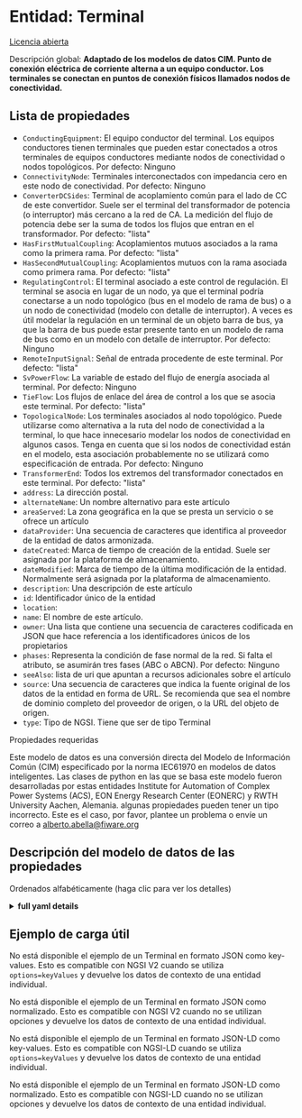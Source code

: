 Entidad: Terminal  
=================  
[Licencia abierta](https://github.com/smart-data-models//dataModel.EnergyCIM/blob/master/Terminal/LICENSE.md)  
Descripción global: **Adaptado de los modelos de datos CIM. Punto de conexión eléctrica de corriente alterna a un equipo conductor. Los terminales se conectan en puntos de conexión físicos llamados nodos de conectividad.**  

## Lista de propiedades  

- `ConductingEquipment`: El equipo conductor del terminal.  Los equipos conductores tienen terminales que pueden estar conectados a otros terminales de equipos conductores mediante nodos de conectividad o nodos topológicos. Por defecto: Ninguno  - `ConnectivityNode`: Terminales interconectados con impedancia cero en este nodo de conectividad. Por defecto: Ninguno  - `ConverterDCSides`: Terminal de acoplamiento común para el lado de CC de este convertidor. Suele ser el terminal del transformador de potencia (o interruptor) más cercano a la red de CA. La medición del flujo de potencia debe ser la suma de todos los flujos que entran en el transformador. Por defecto: "lista"  - `HasFirstMutualCoupling`: Acoplamientos mutuos asociados a la rama como la primera rama. Por defecto: "lista"  - `HasSecondMutualCoupling`: Acoplamientos mutuos con la rama asociada como primera rama. Por defecto: "lista"  - `RegulatingControl`: El terminal asociado a este control de regulación.  El terminal se asocia en lugar de un nodo, ya que el terminal podría conectarse a un nodo topológico (bus en el modelo de rama de bus) o a un nodo de conectividad (modelo con detalle de interruptor).  A veces es útil modelar la regulación en un terminal de un objeto barra de bus, ya que la barra de bus puede estar presente tanto en un modelo de rama de bus como en un modelo con detalle de interruptor. Por defecto: Ninguno  - `RemoteInputSignal`: Señal de entrada procedente de este terminal. Por defecto: "lista"  - `SvPowerFlow`: La variable de estado del flujo de energía asociada al terminal. Por defecto: Ninguno  - `TieFlow`: Los flujos de enlace del área de control a los que se asocia este terminal. Por defecto: "lista"  - `TopologicalNode`: Los terminales asociados al nodo topológico.   Puede utilizarse como alternativa a la ruta del nodo de conectividad a la terminal, lo que hace innecesario modelar los nodos de conectividad en algunos casos.   Tenga en cuenta que si los nodos de conectividad están en el modelo, esta asociación probablemente no se utilizará como especificación de entrada. Por defecto: Ninguno  - `TransformerEnd`: Todos los extremos del transformador conectados en este terminal. Por defecto: "lista"  - `address`: La dirección postal.  - `alternateName`: Un nombre alternativo para este artículo  - `areaServed`: La zona geográfica en la que se presta un servicio o se ofrece un artículo  - `dataProvider`: Una secuencia de caracteres que identifica al proveedor de la entidad de datos armonizada.  - `dateCreated`: Marca de tiempo de creación de la entidad. Suele ser asignada por la plataforma de almacenamiento.  - `dateModified`: Marca de tiempo de la última modificación de la entidad. Normalmente será asignada por la plataforma de almacenamiento.  - `description`: Una descripción de este artículo  - `id`: Identificador único de la entidad  - `location`:   - `name`: El nombre de este artículo.  - `owner`: Una lista que contiene una secuencia de caracteres codificada en JSON que hace referencia a los identificadores únicos de los propietarios  - `phases`: Representa la condición de fase normal de la red. Si falta el atributo, se asumirán tres fases (ABC o ABCN). Por defecto: Ninguno  - `seeAlso`: lista de uri que apuntan a recursos adicionales sobre el artículo  - `source`: Una secuencia de caracteres que indica la fuente original de los datos de la entidad en forma de URL. Se recomienda que sea el nombre de dominio completo del proveedor de origen, o la URL del objeto de origen.  - `type`: Tipo de NGSI. Tiene que ser de tipo Terminal    
Propiedades requeridas  
Este modelo de datos es una conversión directa del Modelo de Información Común (CIM) especificado por la norma IEC61970 en modelos de datos inteligentes. Las clases de python en las que se basa este modelo fueron desarrolladas por estas entidades Institute for Automation of Complex Power Systems (ACS), EON Energy Research Center (EONERC) y RWTH University Aachen, Alemania. algunas propiedades pueden tener un tipo incorrecto. Este es el caso, por favor, plantee un problema o envíe un correo a alberto.abella@fiware.org  
## Descripción del modelo de datos de las propiedades  
Ordenados alfabéticamente (haga clic para ver los detalles)  
<details><summary><strong>full yaml details</strong></summary>    
```yaml  
Terminal:    
  description: 'Adapted from CIM data models. An AC electrical connection point to a piece of conducting equipment. Terminals are connected at physical connection points called connectivity nodes.'    
  properties:    
    ConductingEquipment:    
      description: 'The conducting equipment of the terminal.  Conducting equipment have  terminals that may be connected to other conducting equipment terminals via connectivity nodes or topological nodes. Default: None'    
      type: number    
      x-ngsi:    
        model: https://schema.org/Number    
    ConnectivityNode:    
      description: 'Terminals interconnected with zero impedance at a this connectivity node. Default: None'    
      type: number    
      x-ngsi:    
        model: https://schema.org/Number    
    ConverterDCSides:    
      description: 'Point of common coupling terminal for this converter DC side. It is typically the terminal on the power transformer (or switch) closest to the AC network. The power flow measurement must be the sum of all flows into the transformer. Default: "list"'    
      type: number    
      x-ngsi:    
        model: https://schema.org/Number    
    HasFirstMutualCoupling:    
      description: 'Mutual couplings associated with the branch as the first branch. Default: "list"'    
      type: number    
      x-ngsi:    
        model: https://schema.org/Number    
    HasSecondMutualCoupling:    
      description: 'Mutual couplings with the branch associated as the first branch. Default: "list"'    
      type: number    
      x-ngsi:    
        model: https://schema.org/Number    
    RegulatingControl:    
      description: 'The terminal associated with this regulating control.  The terminal is associated instead of a node, since the terminal could connect into either a topological node (bus in bus-branch model) or a connectivity node (detailed switch model).  Sometimes it is useful to model regulation at a terminal of a bus bar object since the bus bar can be present in both a bus-branch model or a model with switch detail. Default: None'    
      type: number    
      x-ngsi:    
        model: https://schema.org/Number    
    RemoteInputSignal:    
      description: 'Input signal coming from this terminal. Default: "list"'    
      type: number    
      x-ngsi:    
        model: https://schema.org/Number    
    SvPowerFlow:    
      description: 'The power flow state variable associated with the terminal. Default: None'    
      type: number    
      x-ngsi:    
        model: https://schema.org/Number    
    TieFlow:    
      description: 'The control area tie flows to which this terminal associates. Default: "list"'    
      type: number    
      x-ngsi:    
        model: https://schema.org/Number    
    TopologicalNode:    
      description: 'The terminals associated with the topological node.   This can be used as an alternative to the connectivity node path to terminal, thus making it unneccesary to model connectivity nodes in some cases.   Note that if connectivity nodes are in the model, this association would probably not be used as an input specification. Default: None'    
      type: number    
      x-ngsi:    
        model: https://schema.org/Number    
    TransformerEnd:    
      description: 'All transformer ends connected at this terminal. Default: "list"'    
      type: number    
      x-ngsi:    
        model: https://schema.org/Number    
    address:    
      description: 'The mailing address.'    
      properties:    
        addressCountry:    
          description: 'Property. The country. For example, Spain. Model:''https://schema.org/Text'''    
          type: string    
        addressLocality:    
          description: 'Property. The locality in which the street address is, and which is in the region. Model:''https://schema.org/Text'''    
          type: string    
        addressRegion:    
          description: 'Property. The region in which the locality is, and which is in the country. Model:''https://schema.org/Text'''    
          type: string    
        areaServed:    
          description: 'Property. The geographic area where a service or offered item is provided. Model:''https://schema.org/Text'''    
          type: string    
        postOfficeBoxNumber:    
          description: 'Property. The post office box number for PO box addresses. For example, Spain. Model:''https://schema.org/Text'''    
          type: string    
        postalCode:    
          description: 'Property. The postal code. For example, Spain. Model:''https://schema.org/Text'''    
          type: string    
        streetAddress:    
          description: 'Property. The street address. Model:''https://schema.org/Text'''    
          type: string    
      type: Property    
    alternateName:    
      description: 'An alternative name for this item'    
      type: Property    
    areaServed:    
      description: 'The geographic area where a service or offered item is provided'    
      type: Property    
      x-ngsi:    
        model: https://schema.org/Text    
    dataProvider:    
      description: 'A sequence of characters identifying the provider of the harmonised data entity.'    
      type: Property    
    dateCreated:    
      description: 'Entity creation timestamp. This will usually be allocated by the storage platform.'    
      format: date-time    
      type: Property    
    dateModified:    
      description: 'Timestamp of the last modification of the entity. This will usually be allocated by the storage platform.'    
      format: date-time    
      type: Property    
    description:    
      description: 'A description of this item'    
      type: Property    
    id:    
      anyOf: &terminal_-_properties_-_owner_-_items_-_anyof    
        - description: 'Property. Identifier format of any NGSI entity'    
          maxLength: 256    
          minLength: 1    
          pattern: ^[\w\-\.\{\}\$\+\*\[\]`|~^@!,:\\]+$    
          type: string    
        - description: 'Property. Identifier format of any NGSI entity'    
          format: uri    
          type: string    
      description: 'Unique identifier of the entity'    
      type: Property    
    location:    
      $id: https://geojson.org/schema/Geometry.json    
      $schema: "http://json-schema.org/draft-07/schema#"    
      oneOf:    
        - properties:    
            bbox:    
              items:    
                type: number    
              minItems: 4    
              type: array    
            coordinates:    
              items:    
                type: number    
              minItems: 2    
              type: array    
            type:    
              enum:    
                - Point    
              type: string    
          required:    
            - type    
            - coordinates    
          title: 'GeoJSON Point'    
          type: object    
        - properties:    
            bbox:    
              items:    
                type: number    
              minItems: 4    
              type: array    
            coordinates:    
              items:    
                items:    
                  type: number    
                minItems: 2    
                type: array    
              minItems: 2    
              type: array    
            type:    
              enum:    
                - LineString    
              type: string    
          required:    
            - type    
            - coordinates    
          title: 'GeoJSON LineString'    
          type: object    
        - properties:    
            bbox:    
              items:    
                type: number    
              minItems: 4    
              type: array    
            coordinates:    
              items:    
                items:    
                  items:    
                    type: number    
                  minItems: 2    
                  type: array    
                minItems: 4    
                type: array    
              type: array    
            type:    
              enum:    
                - Polygon    
              type: string    
          required:    
            - type    
            - coordinates    
          title: 'GeoJSON Polygon'    
          type: object    
        - properties:    
            bbox:    
              items:    
                type: number    
              minItems: 4    
              type: array    
            coordinates:    
              items:    
                items:    
                  type: number    
                minItems: 2    
                type: array    
              type: array    
            type:    
              enum:    
                - MultiPoint    
              type: string    
          required:    
            - type    
            - coordinates    
          title: 'GeoJSON MultiPoint'    
          type: object    
        - properties:    
            bbox:    
              items:    
                type: number    
              minItems: 4    
              type: array    
            coordinates:    
              items:    
                items:    
                  items:    
                    type: number    
                  minItems: 2    
                  type: array    
                minItems: 2    
                type: array    
              type: array    
            type:    
              enum:    
                - MultiLineString    
              type: string    
          required:    
            - type    
            - coordinates    
          title: 'GeoJSON MultiLineString'    
          type: object    
        - properties:    
            bbox:    
              items:    
                type: number    
              minItems: 4    
              type: array    
            coordinates:    
              items:    
                items:    
                  items:    
                    items:    
                      type: number    
                    minItems: 2    
                    type: array    
                  minItems: 4    
                  type: array    
                type: array    
              type: array    
            type:    
              enum:    
                - MultiPolygon    
              type: string    
          required:    
            - type    
            - coordinates    
          title: 'GeoJSON MultiPolygon'    
          type: object    
      title: 'GeoJSON Geometry'    
    name:    
      description: 'The name of this item.'    
      type: Property    
    owner:    
      description: 'A List containing a JSON encoded sequence of characters referencing the unique Ids of the owner(s)'    
      items:    
        anyOf: *terminal_-_properties_-_owner_-_items_-_anyof    
        description: 'Property. Unique identifier of the entity'    
      type: Property    
    phases:    
      description: 'Represents the normal network phasing condition. If the attribute is missing three phases (ABC or ABCN) shall be assumed. Default: None'    
      type: number    
      x-ngsi:    
        model: https://schema.org/Number    
    seeAlso:    
      description: 'list of uri pointing to additional resources about the item'    
      oneOf:    
        - items:    
            - format: uri    
              type: string    
          minItems: 1    
          type: array    
        - format: uri    
          type: string    
      type: Property    
    source:    
      description: 'A sequence of characters giving the original source of the entity data as a URL. Recommended to be the fully qualified domain name of the source provider, or the URL to the source object.'    
      type: Property    
    type:    
      description: 'NGSI type. It has to be Terminal'    
      enum:    
        - Terminal    
      type: Property    
  required: []    
  type: object    
```  
</details>    
## Ejemplo de carga útil  
No está disponible el ejemplo de un Terminal en formato JSON como key-values. Esto es compatible con NGSI V2 cuando se utiliza `options=keyValues` y devuelve los datos de contexto de una entidad individual.  
No está disponible el ejemplo de un Terminal en formato JSON como normalizado. Esto es compatible con NGSI V2 cuando no se utilizan opciones y devuelve los datos de contexto de una entidad individual.  
No está disponible el ejemplo de un Terminal en formato JSON-LD como key-values. Esto es compatible con NGSI-LD cuando se utiliza `options=keyValues` y devuelve los datos de contexto de una entidad individual.  
No está disponible el ejemplo de un Terminal en formato JSON-LD como normalizado. Esto es compatible con NGSI-LD cuando no se utilizan opciones y devuelve los datos de contexto de una entidad individual.  
